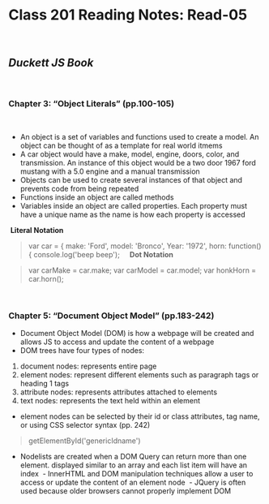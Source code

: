 # Class 201 Reading Notes: Read-05
 
## ***Duckett JS Book***
 
### Chapter 3: “Object Literals” (pp.100-105)
 
- An object is a set of variables and functions used to create a model. An object can be thought of as a template for real world itmems
- A car object would have a make, model, engine, doors, color, and transmission. An instance of this object would be a two door 1967 ford mustang with a 5.0 engine and a manual transmission
- Objects can be used to create several instances of that object and prevents code from being repeated
- Functions inside an object are called methods
- Variables inside an object are called properties. Each property must have a unique name as the name is how each property is accessed
 
 
 **Literal Notation** 
 
  > var car = { make: 'Ford', model: 'Bronco', Year: '1972', horn: function() { console.log('beep beep');
 
  **Dot Notation**
  
  > var carMake = car.make; var carModel = car.model; var honkHorn = car.horn();


 
### Chapter 5: “Document Object Model” (pp.183-242)
- Document Object Model (DOM) is how a webpage will be created and allows JS to access and update the content of a webpage
- DOM trees have four types of nodes:
 1. document nodes: represents entire page
 2. element nodes: represent different elements such as paragraph tags or heading 1 tags
 3. attribute nodes: represents attributes attached to elements
 4. text nodes: represents the text held within an element
- element nodes can be selected by their id or class attributes, tag name, or using CSS selector syntax (pp. 242)
> getElementById('genericIdname')
- Nodelists are created when a DOM Query can return more than one element. displayed similar to an array and each list item will have an index
 - InnerHTML and DOM manipulation techniques allow a user to access or update the content of an element node
 - JQuery is often used because older browsers cannot properly implement DOM
